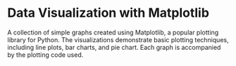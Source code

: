 # Data Visualization with Matplotlib
A collection of simple graphs created using Matplotlib, a popular plotting library for Python. 
The visualizations demonstrate basic plotting techniques, including line plots, bar charts, and pie chart. 
Each graph is accompanied by the plotting code used. 

